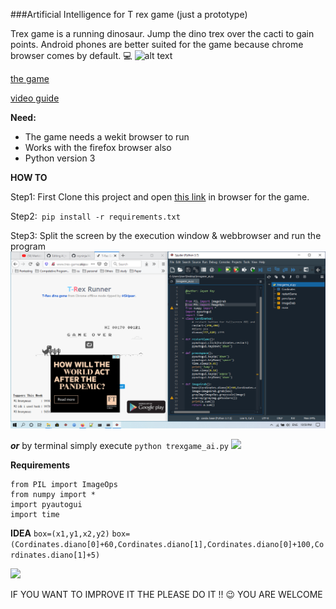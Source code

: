 ###Artificial Intelligence for T rex game (just a prototype)

Trex game is a running dinosaur. Jump the dino trex over the cacti to gain points. Android phones are better suited for the game because chrome browser comes by default.  :computer:
![alt text](https://tipsmake.com/data/thumbs/hack-the-dinosaur-game-of-google-chrome-to-make-your-trex-immortal-and-max-speed-thumb-4QovjTqzM.jpg)

[the game](http://www.trex-game.skipser.com/)

[video guide](https://youtube.com)

**Need:**
   - The game needs a wekit browser to run
   - Works with the firefox browser also
   - Python version 3

**HOW TO**

Step1: First Clone this project and open [this link](http://www.trex-game.skipser.com/) in browser for the game.

Step2:```
 pip install -r requirements.txt```

Step3: Split the screen by the execution window & webbrowser and run the program
![](/images/demo.png)

***or***
by terminal simply execute
```python trexgame_ai.py```
![](/images/console.png)


**Requirements**
```from PIL import ImageGrab
from PIL import ImageOps
from numpy import *
import pyautogui
import time
```
**IDEA**
```box=(x1,y1,x2,y2)```
```box=(Cordinates.diano[0]+60,Cordinates.diano[1],Cordinates.diano[0]+100,Cordinates.diano[1]+5)```

![](/images/idea.png)

 
 IF YOU WANT TO IMPROVE IT THE PLEASE DO IT !! :wink: YOU ARE WELCOME
